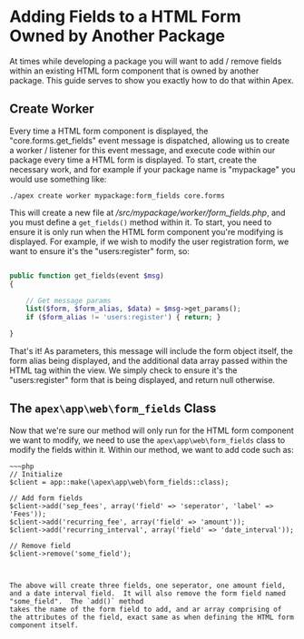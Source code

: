 
# Adding Fields to a HTML Form Owned by Another Package

At times while developing a package you will want to add / remove fields within an existing HTML form component 
that is owned by another package.  This guide serves to show you exactly how to do that within Apex.

## Create Worker

Every time a HTML form component is displayed, the "core.forms.get_fields" event message is dispatched, allowing us to create a worker / listener for this 
event message, and execute code within our package every time a HTML form is displayed.  To start, create the necessary work, and for example 
if your package name is "mypackage" you would use something like:

`./apex create worker mypackage:form_fields core.forms`

This will create a new file at */src/mypackage/worker/form_fields.php*, and you must define a `get_fields()` method 
within it.  To start, you need to ensure it is only run when the HTML form component you're modifying is displayed.  For example, if 
we wish to modify the user registration form, we want to ensure it's the "users:register" form, so:

~~~php

public function get_fields(event $msg)
{

    // Get message params
    list($form, $form_alias, $data) = $msg->get_params();
    if ($form_alias != 'users:register') { return; }

}
~~~

That's it!  As parameters, this message will include the form object itself, the form alias being displayed, and the additional data array passed within the HTML tag within 
the view.  We simply check to ensure it's the "users:register" form that is being displayed, and return null otherwise.


## The `apex\app\web\form_fields` Class

Now that we're sure our method will only run for the HTML form component we want to modify, we need to use the `apex\app\web\form_fields` class 
to modify the fields within it.  Within our method, we want to add code such as:

    ~~~php
    // Initialize
    $client = app::make(\apex\app\web\form_fields::class);

    // Add form fields
    $client->add('sep_fees', array('field' => 'seperator', 'label' => 'Fees'));
    $client->add('recurring_fee', array('field' => 'amount'));
    $client->add('recurring_interval', array('field' => 'date_interval'));

    // Remove field
    $client->remove('some_field');
~~~


The above will create three fields, one seperator, one amount field, and a date interval field.  It will also remove the form field named "some_field".  The `add()` method 
takes the name of the form field to add, and ar array comprising of the attributes of the field, exact same as when defining the HTML form component itself.










